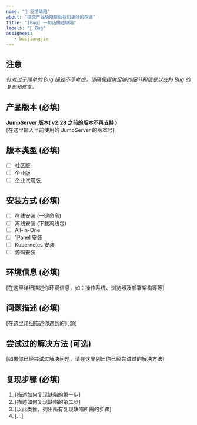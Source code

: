 ```yaml
---
name: "🐛 反馈缺陷"
about: "提交产品缺陷帮助我们更好的改进"
title: "[Bug] 一句话描述缺陷"
labels: "🐛 Bug"
assignees: 
   - baijiangjie
---
```


## 注意
_针对过于简单的 Bug 描述不予考虑。请确保提供足够的细节和信息以支持 Bug 的复现和修复。_

## 产品版本 (必填)
**JumpServer 版本( v2.28 之前的版本不再支持 )** <br>
[在这里输入当前使用的 JumpServer 的版本号]

## 版本类型 (必填)
- [ ] 社区版
- [ ] 企业版
- [ ] 企业试用版

## 安装方式 (必填)
- [ ] 在线安装 (一键命令)
- [ ] 离线安装 (下载离线包)
- [ ] All-in-One
- [ ] 1Panel 安装
- [ ] Kubernetes 安装
- [ ] 源码安装

## 环境信息 (必填)
[在这里详细描述你环境信息，如：操作系统、浏览器及部署架构等等]

## 问题描述 (必填)
[在这里详细描述你遇到的问题]

## 尝试过的解决方法 (可选)
[如果你已经尝试过解决问题，请在这里列出你已经尝试过的解决方法]

## 复现步骤 (必填)
1. [描述如何复现缺陷的第一步]
2. [描述如何复现缺陷的第二步]
3. [以此类推，列出所有复现缺陷所需的步骤]
4. [...]

